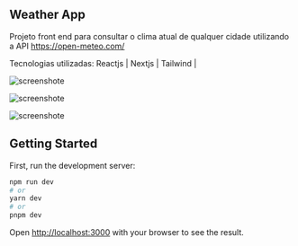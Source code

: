 ## Weather App

Projeto front end para consultar o clima atual de qualquer cidade utilizando a API https://open-meteo.com/

Tecnologias utilizadas: Reactjs | Nextjs | Tailwind |

![screenshote](https://github.com/MateusGustavo22/weather/blob/main/public/screenshots/Captura%20de%20tela%20de%202023-05-09%2022-43-16.png)

![screenshote](https://github.com/MateusGustavo22/weather/blob/main/public/screenshots/Captura%20de%20tela%20de%202023-05-09%2022-43-26.png)

![screenshote](https://github.com/MateusGustavo22/weather/blob/main/public/screenshots/Captura%20de%20tela%20de%202023-05-09%2022-43-34.png)

## Getting Started

First, run the development server:

```bash
npm run dev
# or
yarn dev
# or
pnpm dev
```

Open [http://localhost:3000](http://localhost:3000) with your browser to see the result.
